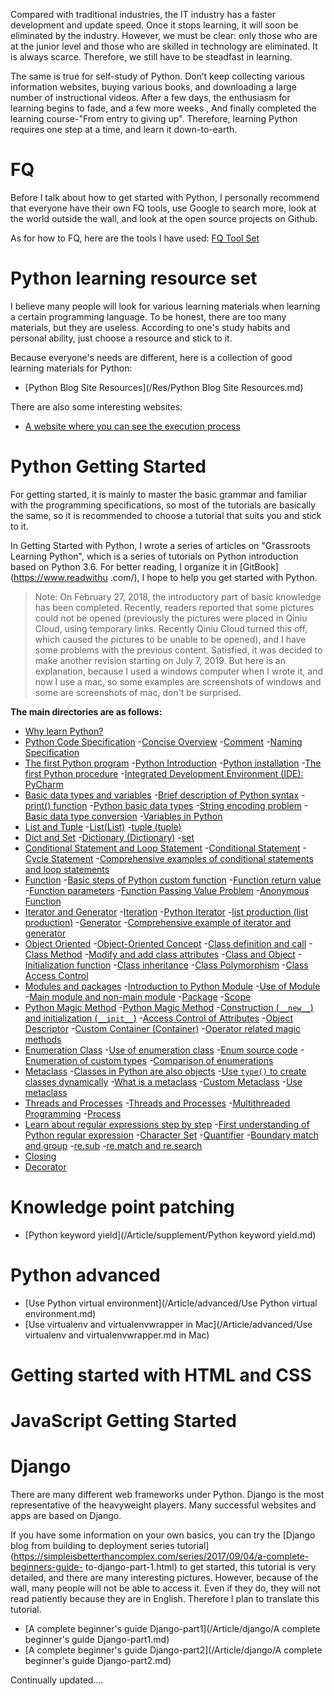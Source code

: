 Compared with traditional industries, the IT industry has a faster development and update speed. Once it stops learning, it will soon be eliminated by the industry. However, we must be clear: only those who are at the junior level and those who are skilled in technology are eliminated. It is always scarce. Therefore, we still have to be steadfast in learning.


The same is true for self-study of Python. Don’t keep collecting various information websites, buying various books, and downloading a large number of instructional videos. After a few days, the enthusiasm for learning begins to fade, and a few more weeks , And finally completed the learning course-"From entry to giving up". Therefore, learning Python requires one step at a time, and learn it down-to-earth.



# FQ

Before I talk about how to get started with Python, I personally recommend that everyone have their own FQ tools, use Google to search more, look at the world outside the wall, and look at the open source projects on Github.

As for how to FQ, here are the tools I have used: [FQ Tool Set](/Res/FQ.md)



# Python learning resource set

I believe many people will look for various learning materials when learning a certain programming language. To be honest, there are too many materials, but they are useless. According to one's study habits and personal ability, just choose a resource and stick to it.

Because everyone's needs are different, here is a collection of good learning materials for Python:

* [Python Blog Site Resources](/Res/Python Blog Site Resources.md)

There are also some interesting websites:

* [A website where you can see the execution process](http://www.pythontutor.com/visualize.html#mode=edit)



# Python Getting Started

For getting started, it is mainly to master the basic grammar and familiar with the programming specifications, so most of the tutorials are basically the same, so it is recommended to choose a tutorial that suits you and stick to it.

In Getting Started with Python, I wrote a series of articles on "Grassroots Learning Python", which is a series of tutorials on Python introduction based on Python 3.6. For better reading, I organize it in [GitBook](https://www.readwithu .com/), I hope to help you get started with Python.

>Note: On February 27, 2018, the introductory part of basic knowledge has been completed. Recently, readers reported that some pictures could not be opened (previously the pictures were placed in Qiniu Cloud, using temporary links. Recently Qiniu Cloud turned this off, which caused the pictures to be unable to be opened), and I have some problems with the previous content. Satisfied, it was decided to make another revision starting on July 7, 2019. But here is an explanation, because I used a windows computer when I wrote it, and now I use a mac, so some examples are screenshots of windows and some are screenshots of mac, don't be surprised.

**The main directories are as follows:**

* [Why learn Python?](/Article/PythonBasis/python0/WhyStudyPython.md)
* [Python Code Specification](/Article/codeSpecification/codeSpecification_Preface.md)
 -[Concise Overview](/Article/codeSpecification/codeSpecification_first.md)
 -[Comment](/Article/codeSpecification/codeSpecification_second.md)
 -[Naming Specification](/Article/codeSpecification/codeSpecification_third.md)
* [The first Python program](/Article/PythonBasis/python1/Preface.md)
 -[Python Introduction](/Article/PythonBasis/python1/Introduction.md)
 -[Python installation](/Article/PythonBasis/python1/Installation.md)
 -[The first Python procedure](/Article/PythonBasis/python1/The_first_procedure.md)
 -[Integrated Development Environment (IDE): PyCharm](/Article/PythonBasis/python1/IDE.md)
* [Basic data types and variables](/Article/PythonBasis/python2/Preface.md)
 -[Brief description of Python syntax](/Article/PythonBasis/python2/Grammar.md)
 -[print() function](/Article/PythonBasis/python2/print.md)
 -[Python basic data types](/Article/PythonBasis/python2/Type_of_data.md)
 -[String encoding problem](/Article/PythonBasis/python2/StringCoding.md)
 -[Basic data type conversion](/Article/PythonBasis/python2/Type_conversion.md)
 -[Variables in Python](/Article/PythonBasis/python2/Variable.md)
* [List and Tuple](/Article/PythonBasis/python3/Preface.md)
 -[List(List)](/Article/PythonBasis/python3/List.md)
 -[tuple (tuple)](/Article/PythonBasis/python3/tuple.md)
* [Dict and Set](/Article/PythonBasis/python4/Preface.md)
 -[Dictionary (Dictionary)](/Article/PythonBasis/python4/Dict.md)
 -[set](/Article/PythonBasis/python4/Set.md)
* [Conditional Statement and Loop Statement](/Article/PythonBasis/python5/Preface.md)
 -[Conditional Statement](/Article/PythonBasis/python5/If.md)
 -[Cycle Statement](/Article/PythonBasis/python5/Cycle.md)
 -[Comprehensive examples of conditional statements and loop statements](/Article/PythonBasis/python5/Example.md)
* [Function](/Article/PythonBasis/python6/Preface.md)
 -[Basic steps of Python custom function](/Article/PythonBasis/python6/1.md)
 -[Function return value](/Article/PythonBasis/python6/2.md)
 -[Function parameters](/Article/PythonBasis/python6/3.md)
 -[Function Passing Value Problem](/Article/PythonBasis/python6/4.md)
 -[Anonymous Function](/Article/PythonBasis/python6/5.md)
* [Iterator and Generator](/Article/PythonBasis/python7/Preface.md)
 -[Iteration](/Article/PythonBasis/python7/1.md)
 -[Python Iterator](/Article/PythonBasis/python7/2.md)
 -[list production (list production)](/Article/PythonBasis/python7/3.md)
 -[Generator](/Article/PythonBasis/python7/4.md)
 -[Comprehensive example of iterator and generator](/Article/PythonBasis/python7/5.md)
* [Object Oriented](/Article/PythonBasis/python8/Preface.md)
 -[Object-Oriented Concept](/Article/PythonBasis/python8/1.md)
 -[Class definition and call](/Article/PythonBasis/python8/2.md)
 -[Class Method](/Article/PythonBasis/python8/3.md)
 -[Modify and add class attributes](/Article/PythonBasis/python8/4.md)
 -[Class and Object](/Article/PythonBasis/python8/5.md)
 -[Initialization function](/Article/PythonBasis/python8/6.md)
 -[Class inheritance](/Article/PythonBasis/python8/7.md)
 -[Class Polymorphism](/Article/PythonBasis/python8/8.md)
 -[Class Access Control](/Article/PythonBasis/python8/9.md)
* [Modules and packages](/Article/PythonBasis/python9/Preface.md)
 -[Introduction to Python Module](/Article/PythonBasis/python9/1.md)
 -[Use of Module](/Article/PythonBasis/python9/2.md)
 -[Main module and non-main module](/Article/PythonBasis/python9/3.md)
 -[Package](/Article/PythonBasis/python9/4.md)
 -[Scope](/Article/PythonBasis/python9/5.md)
* [Python Magic Method](/Article/PythonBasis/python10/Preface.md)
 -[Python Magic Method](/Article/PythonBasis/python10/1.md)
 -[Construction (`__new__`) and initialization (`__init__`)](/Article/PythonBasis/python10/2.md)
 -[Access Control of Attributes](/Article/PythonBasis/python10/3.md)
 -[Object Descriptor](/Article/PythonBasis/python10/4.md)
 -[Custom Container (Container)](/Article/PythonBasis/python10/5.md)
 -[Operator related magic methods](/Article/PythonBasis/python10/6.md)
* [Enumeration Class](/Article/python11/PythonBasis/Preface.md)
 -[Use of enumeration class](/Article/PythonBasis/python11/1.md)
 -[Enum source code](/Article/PythonBasis/python11/2.md)
 -[Enumeration of custom types](/Article/PythonBasis/python11/3.md)
 -[Comparison of enumerations](/Article/PythonBasis/python11/4.md)
* [Metaclass](/Article/PythonBasis/python12/Preface.md)
 -[Classes in Python are also objects](/Article/PythonBasis/python12/1.md)
 -[Use `type()` to create classes dynamically](/Article/PythonBasis/python12/2.md)
 -[What is a metaclass](/Article/PythonBasis/python12/3.md)
 -[Custom Metaclass](/Article/PythonBasis/python12/4.md)
 -[Use metaclass](/Article/PythonBasis/python12/5.md)
* [Threads and Processes](/Article/PythonBasis/python13/Preface.md)
 -[Threads and Processes](/Article/PythonBasis/python13/1.md)
 -[Multithreaded Programming](/Article/PythonBasis/python13/2.md)
 -[Process](/Article/PythonBasis/python13/3.md)
* [Learn about regular expressions step by step](/Article/PythonBasis/python14/Preface.md)
 -[First understanding of Python regular expression](/Article/PythonBasis/python14/1.md)
 -[Character Set](/Article/PythonBasis/python14/2.md)
 -[Quantifier](/Article/PythonBasis/python14/3.md)
 -[Boundary match and group](/Article/PythonBasis/python14/4.md)
 -[re.sub](/Article/PythonBasis/python14/5.md)
 -[re.match and re.search](/Article/PythonBasis/python14/6.md)
* [Closing](/Article/PythonBasis/python15/1.md)
* [Decorator](/Article/PythonBasis/python16/1.md)




# Knowledge point patching
* [Python keyword yield](/Article/supplement/Python keyword yield.md)



# Python advanced

* [Use Python virtual environment](/Article/advanced/Use Python virtual environment.md)
* [Use virtualenv and virtualenvwrapper in Mac](/Article/advanced/Use virtualenv and virtualenvwrapper.md in Mac)




# Getting started with HTML and CSS


# JavaScript Getting Started



# Django

There are many different web frameworks under Python. Django is the most representative of the heavyweight players. Many successful websites and apps are based on Django.

If you have some information on your own basics, you can try the [Django blog from building to deployment series tutorial] (https://simpleisbetterthancomplex.com/series/2017/09/04/a-complete-beginners-guide- to-django-part-1.html) to get started, this tutorial is very detailed, and there are many interesting pictures. However, because of the wall, many people will not be able to access it. Even if they do, they will not read patiently because they are in English. Therefore I plan to translate this tutorial.

* [A complete beginner's guide Django-part1](/Article/django/A complete beginner's guide Django-part1.md)
* [A complete beginner's guide Django-part2](/Article/django/A complete beginner's guide Django-part2.md)


Continually updated....


